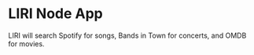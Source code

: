 # LIRI Node App

LIRI will search Spotify for songs, Bands in Town for concerts, and OMDB for movies.

